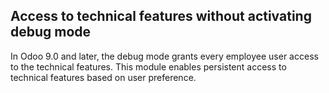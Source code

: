 ## Access to technical features without activating debug mode

In Odoo 9.0 and later, the debug mode grants every employee user access
to the technical features. This module enables persistent access to
technical features based on user preference.
